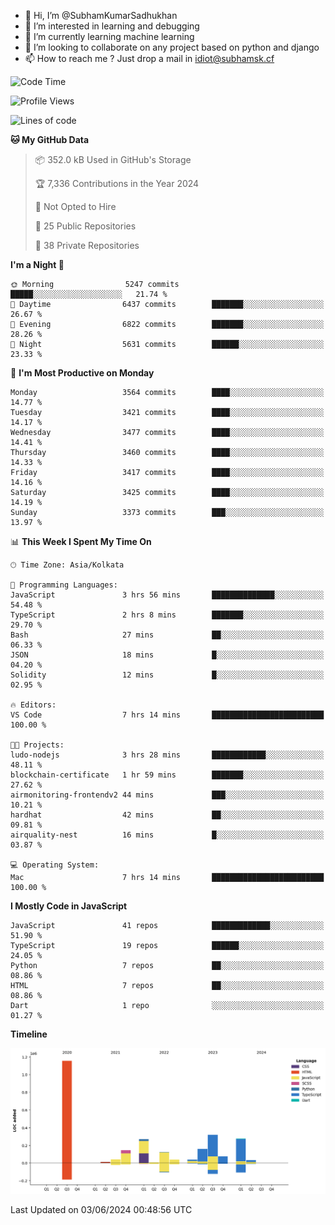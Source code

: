 - 👋 Hi, I’m @SubhamKumarSadhukhan
- 👀 I’m interested in learning and debugging
- 🌱 I’m currently learning machine learning
- 💞️ I’m looking to collaborate on any project based on python and django
- 📫 How to reach me ?
      Just drop a mail in idiot@subhamsk.cf

<!---
SubhamKumarSadhukhan/SubhamKumarSadhukhan is a ✨ special ✨ repository because its `README.md` (this file) appears on your GitHub profile.
You can click the Preview link to take a look at your changes.
--->


<!--START_SECTION:waka-->
![Code Time](http://img.shields.io/badge/Code%20Time-2%2C216%20hrs%2044%20mins-blue)

![Profile Views](http://img.shields.io/badge/Profile%20Views-0-blue)

![Lines of code](https://img.shields.io/badge/From%20Hello%20World%20I%27ve%20Written-2.7%20million%20lines%20of%20code-blue)

**🐱 My GitHub Data** 

> 📦 352.0 kB Used in GitHub's Storage 
 > 
> 🏆 7,336 Contributions in the Year 2024
 > 
> 🚫 Not Opted to Hire
 > 
> 📜 25 Public Repositories 
 > 
> 🔑 38 Private Repositories 
 > 
**I'm a Night 🦉** 

```text
🌞 Morning                5247 commits        █████░░░░░░░░░░░░░░░░░░░░   21.74 % 
🌆 Daytime                6437 commits        ███████░░░░░░░░░░░░░░░░░░   26.67 % 
🌃 Evening                6822 commits        ███████░░░░░░░░░░░░░░░░░░   28.26 % 
🌙 Night                  5631 commits        ██████░░░░░░░░░░░░░░░░░░░   23.33 % 
```
📅 **I'm Most Productive on Monday** 

```text
Monday                   3564 commits        ████░░░░░░░░░░░░░░░░░░░░░   14.77 % 
Tuesday                  3421 commits        ████░░░░░░░░░░░░░░░░░░░░░   14.17 % 
Wednesday                3477 commits        ████░░░░░░░░░░░░░░░░░░░░░   14.41 % 
Thursday                 3460 commits        ████░░░░░░░░░░░░░░░░░░░░░   14.33 % 
Friday                   3417 commits        ████░░░░░░░░░░░░░░░░░░░░░   14.16 % 
Saturday                 3425 commits        ████░░░░░░░░░░░░░░░░░░░░░   14.19 % 
Sunday                   3373 commits        ███░░░░░░░░░░░░░░░░░░░░░░   13.97 % 
```


📊 **This Week I Spent My Time On** 

```text
🕑︎ Time Zone: Asia/Kolkata

💬 Programming Languages: 
JavaScript               3 hrs 56 mins       ██████████████░░░░░░░░░░░   54.48 % 
TypeScript               2 hrs 8 mins        ███████░░░░░░░░░░░░░░░░░░   29.70 % 
Bash                     27 mins             ██░░░░░░░░░░░░░░░░░░░░░░░   06.33 % 
JSON                     18 mins             █░░░░░░░░░░░░░░░░░░░░░░░░   04.20 % 
Solidity                 12 mins             █░░░░░░░░░░░░░░░░░░░░░░░░   02.95 % 

🔥 Editors: 
VS Code                  7 hrs 14 mins       █████████████████████████   100.00 % 

🐱‍💻 Projects: 
ludo-nodejs              3 hrs 28 mins       ████████████░░░░░░░░░░░░░   48.11 % 
blockchain-certificate   1 hr 59 mins        ███████░░░░░░░░░░░░░░░░░░   27.62 % 
airmonitoring-frontendv2 44 mins             ███░░░░░░░░░░░░░░░░░░░░░░   10.21 % 
hardhat                  42 mins             ██░░░░░░░░░░░░░░░░░░░░░░░   09.81 % 
airquality-nest          16 mins             █░░░░░░░░░░░░░░░░░░░░░░░░   03.87 % 

💻 Operating System: 
Mac                      7 hrs 14 mins       █████████████████████████   100.00 % 
```

**I Mostly Code in JavaScript** 

```text
JavaScript               41 repos            █████████████░░░░░░░░░░░░   51.90 % 
TypeScript               19 repos            ██████░░░░░░░░░░░░░░░░░░░   24.05 % 
Python                   7 repos             ██░░░░░░░░░░░░░░░░░░░░░░░   08.86 % 
HTML                     7 repos             ██░░░░░░░░░░░░░░░░░░░░░░░   08.86 % 
Dart                     1 repo              ░░░░░░░░░░░░░░░░░░░░░░░░░   01.27 % 
```



**Timeline**

![Lines of Code chart](https://raw.githubusercontent.com/SubhamKumarSadhukhan/SubhamKumarSadhukhan/main/assets/bar_graph.png)


 Last Updated on 03/06/2024 00:48:56 UTC
<!--END_SECTION:waka-->
